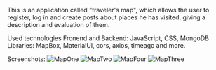 This is an application called "traveler's map", which allows the user to register, log in and create posts about places he has visited, giving a description and evaluation of them.

Used technologies Fronend and Backend: JavaScript, CSS, MongoDB
Libraries: MapBox, MaterialUI, cors, axios, timeago and more.

Screenshots: 
![MapOne](https://github.com/user-attachments/assets/96568158-f59e-4d43-8316-fbdc2f6bb592)
![MapTwo](https://github.com/user-attachments/assets/55d9af22-c14b-499f-9770-0ef656f5cc49)
![MapFour](https://github.com/user-attachments/assets/f3f07e5c-16ff-425c-843d-760bc9169609)
![MapThree](https://github.com/user-attachments/assets/729672fe-4124-4d08-b63c-02e35c942304)
